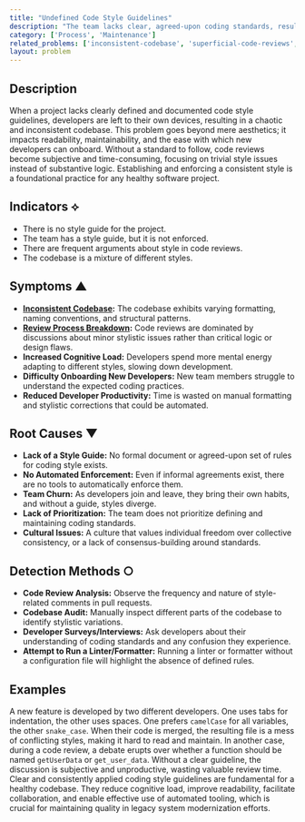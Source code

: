 ```yaml
---
title: "Undefined Code Style Guidelines"
description: "The team lacks clear, agreed-upon coding standards, resulting in subjective stylistic feedback and inconsistent code."
category: ['Process', 'Maintenance']
related_problems: ['inconsistent-codebase', 'superficial-code-reviews', 'inconsistent-coding-standards']
layout: problem
---
```


## Description
When a project lacks clearly defined and documented code style guidelines, developers are left to their own devices, resulting in a chaotic and inconsistent codebase. This problem goes beyond mere aesthetics; it impacts readability, maintainability, and the ease with which new developers can onboard. Without a standard to follow, code reviews become subjective and time-consuming, focusing on trivial style issues instead of substantive logic. Establishing and enforcing a consistent style is a foundational practice for any healthy software project.

## Indicators ⟡
- There is no style guide for the project.
- The team has a style guide, but it is not enforced.
- There are frequent arguments about style in code reviews.
- The codebase is a mixture of different styles.

## Symptoms ▲

- **[Inconsistent Codebase](inconsistent-codebase.md):** The codebase exhibits varying formatting, naming conventions, and structural patterns.
- **[Review Process Breakdown](review-process-breakdown.md):** Code reviews are dominated by discussions about minor stylistic issues rather than critical logic or design flaws.
- **Increased Cognitive Load:** Developers spend more mental energy adapting to different styles, slowing down development.
- **Difficulty Onboarding New Developers:** New team members struggle to understand the expected coding practices.
- **Reduced Developer Productivity:** Time is wasted on manual formatting and stylistic corrections that could be automated.

## Root Causes ▼

- **Lack of a Style Guide:** No formal document or agreed-upon set of rules for coding style exists.
- **No Automated Enforcement:** Even if informal agreements exist, there are no tools to automatically enforce them.
- **Team Churn:** As developers join and leave, they bring their own habits, and without a guide, styles diverge.
- **Lack of Prioritization:** The team does not prioritize defining and maintaining coding standards.
- **Cultural Issues:** A culture that values individual freedom over collective consistency, or a lack of consensus-building around standards.

## Detection Methods ○

- **Code Review Analysis:** Observe the frequency and nature of style-related comments in pull requests.
- **Codebase Audit:** Manually inspect different parts of the codebase to identify stylistic variations.
- **Developer Surveys/Interviews:** Ask developers about their understanding of coding standards and any confusion they experience.
- **Attempt to Run a Linter/Formatter:** Running a linter or formatter without a configuration file will highlight the absence of defined rules.

## Examples
A new feature is developed by two different developers. One uses tabs for indentation, the other uses spaces. One prefers `camelCase` for all variables, the other `snake_case`. When their code is merged, the resulting file is a mess of conflicting styles, making it hard to read and maintain. In another case, during a code review, a debate erupts over whether a function should be named `getUserData` or `get_user_data`. Without a clear guideline, the discussion is subjective and unproductive, wasting valuable review time. Clear and consistently applied coding style guidelines are fundamental for a healthy codebase. They reduce cognitive load, improve readability, facilitate collaboration, and enable effective use of automated tooling, which is crucial for maintaining quality in legacy system modernization efforts.